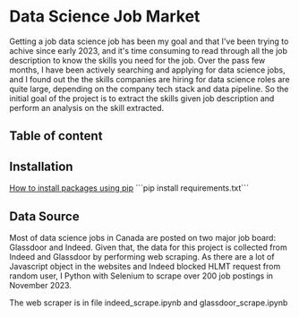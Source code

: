# Data Science Job Market

Getting a job data science job has been my goal and that I've been trying to achive since early 2023, and it's time consuming to read through all the job description to know the skills you need for the job. Over the pass few months, I have been actively searching and applying for data science jobs, and I found out the the skills companies are hiring for data science roles are quite large, depending on the company tech stack and data pipeline. So the initial goal of the project is to extract the skills given job description and perform an analysis on the skill extracted.

## Table of content

## Installation
[How to install packages using pip]([https://www.google.com](https://packaging.python.org/en/latest/tutorials/installing-packages/)https://packaging.python.org/en/latest/tutorials/installing-packages/)  
```pip install requirements.txt```


## Data Source

Most of data science jobs in Canada are posted on two major job board: Glassdoor and Indeed. Given that, the data for this project is collected from Indeed and Glassdoor by performing web scraping. As there are a lot of Javascript object in the websites and Indeed blocked HLMT request from random user, I Python with Selenium to scrape over 200 job postings in November 2023.   

The web scraper is in file indeed_scrape.ipynb and glassdoor_scrape.ipynb
